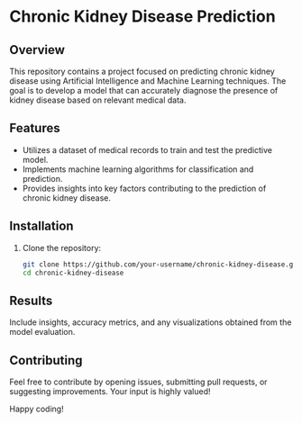 # Chronic Kidney Disease Prediction

## Overview
This repository contains a project focused on predicting chronic kidney disease using Artificial Intelligence and Machine Learning techniques. The goal is to develop a model that can accurately diagnose the presence of kidney disease based on relevant medical data.

## Features
- Utilizes a dataset of medical records to train and test the predictive model.
- Implements machine learning algorithms for classification and prediction.
- Provides insights into key factors contributing to the prediction of chronic kidney disease.

## Installation
1. Clone the repository:
   ```bash
   git clone https://github.com/your-username/chronic-kidney-disease.git
   cd chronic-kidney-disease
   ```

## Results
Include insights, accuracy metrics, and any visualizations obtained from the model evaluation.

## Contributing
Feel free to contribute by opening issues, submitting pull requests, or suggesting improvements. Your input is highly valued!

Happy coding!